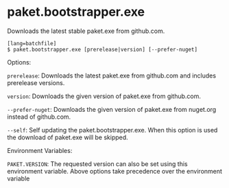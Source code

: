 # paket.bootstrapper.exe

Downloads the latest stable paket.exe from github.com.

    [lang=batchfile]
    $ paket.bootstrapper.exe [prerelease|version] [--prefer-nuget]

Options:

  `prerelease`: Downloads the latest paket.exe from github.com and includes prerelease versions.

  `version`: Downloads the given version of paket.exe from github.com.

  `--prefer-nuget`: Downloads the given version of paket.exe from nuget.org instead of github.com.
  
  `--self`: Self updating the paket.bootstrapper.exe. When this option is used the download of paket.exe will be skipped.

Environment Variables:

  `PAKET.VERSION`: The requested version can also be set using this environment variable. Above options take precedence over the environment variable 
